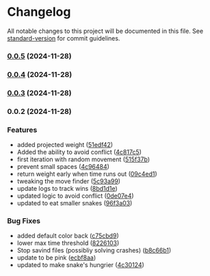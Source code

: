 # Changelog

All notable changes to this project will be documented in this file. See [standard-version](https://github.com/conventional-changelog/standard-version) for commit guidelines.

### [0.0.5](https://github.com/DJCrossman/battlesnake-sk/compare/v0.0.4...v0.0.5) (2024-11-28)

### [0.0.4](https://github.com/DJCrossman/battlesnake-sk/compare/v0.0.3...v0.0.4) (2024-11-28)

### [0.0.3](https://github.com/DJCrossman/battlesnake-sk/compare/v0.0.2...v0.0.3) (2024-11-28)

### 0.0.2 (2024-11-28)


### Features

* added projected weight ([51edf42](https://github.com/DJCrossman/battlesnake-sk/commit/51edf42918d15a12a3aa8ddd4592345c9bd84d6c))
* Added the ability to avoid conflict ([4c817c5](https://github.com/DJCrossman/battlesnake-sk/commit/4c817c59b93f82a576e3655affcfd39050342e65))
* first iteration with random movement ([515f37b](https://github.com/DJCrossman/battlesnake-sk/commit/515f37bfa09990e8964c1c8d100681d3d51cb027))
* prevent small spaces ([4c96484](https://github.com/DJCrossman/battlesnake-sk/commit/4c96484ebe569088a6d6e12ea6b94fe35d9c559b))
* return weight early when time runs out ([09c4ed1](https://github.com/DJCrossman/battlesnake-sk/commit/09c4ed19cfc9b3e04f53dc6012a6fc3b05d4d637))
* tweaking the move finder ([5c93a99](https://github.com/DJCrossman/battlesnake-sk/commit/5c93a99734e2e24aeaeae5795acd240f7f609e89))
* update logs to track wins ([8bd1d1e](https://github.com/DJCrossman/battlesnake-sk/commit/8bd1d1effd017e0952fa779817e3b53bb0901bd5))
* updated logic to avoid conflict ([0de07e4](https://github.com/DJCrossman/battlesnake-sk/commit/0de07e4710a69fbb4efd9cc063d9a19a7f919687))
* updated to eat smaller snakes ([96f3a03](https://github.com/DJCrossman/battlesnake-sk/commit/96f3a0330b5b948f090a4c0c2a813ae4de47736d))


### Bug Fixes

* added default color back ([c75cbd9](https://github.com/DJCrossman/battlesnake-sk/commit/c75cbd9e1a6cb45309dccd4e61289203f56845c7))
* lower max time threshold ([8226103](https://github.com/DJCrossman/battlesnake-sk/commit/82261038707204c3bcc5a3dd3af5f075acd13aae))
* Stop savind files (possibliy solving crashes) ([b8c66b1](https://github.com/DJCrossman/battlesnake-sk/commit/b8c66b112559cd219a618609d785773b18bc9093))
* update to be pink ([ecbf8aa](https://github.com/DJCrossman/battlesnake-sk/commit/ecbf8aabeb5f2d2f6ec230b978305442b5b9d1bc))
* updated to make snake's hungrier ([4c30124](https://github.com/DJCrossman/battlesnake-sk/commit/4c30124d2aa1bcb2721aa644e618f8d2a5353766))

